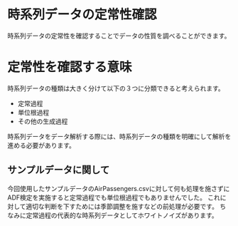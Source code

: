 # 時系列データの定常性確認
時系列データの定常性を確認することでデータの性質を調べることができます。

# 定常性を確認する意味
時系列データの種類は大きく分けて以下の３つに分類できると考えられます。
+ 定常過程
+ 単位根過程
+ その他の生成過程

時系列データをデータ解析する際には、時系列データの種類を明確にして解析を進める必要があります。

## サンプルデータに関して
今回使用したサンプルデータのAirPassengers.csvに対して何も処理を施さずにADF検定を実施すると定常過程でも単位根過程でもありませんでした。
これに対して適切な判断を下すためには季節調整を施すなどの前処理が必要です。
ちなみに定常過程の代表的な時系列データとしてホワイトノイズがあります。

